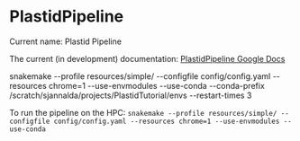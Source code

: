 # PlastidPipeline

Current name: Plastid Pipeline

The current (in development) documentation: [PlastidPipeline Google Docs](https://docs.google.com/document/d/1kSNYbWYWll7QQv1zzU0TqP_HkZW93I5C3cAuKrxtv6g/edit?usp=sharing)


snakemake --profile resources/simple/ --configfile config/config.yaml --resources chrome=1 --use-envmodules --use-conda --conda-prefix /scratch/sjannalda/projects/PlastidTutorial/envs --restart-times 3

To run the pipeline on the HPC: `snakemake --profile resources/simple/ --configfile config/config.yaml --resources chrome=1 --use-envmodules --use-conda`
